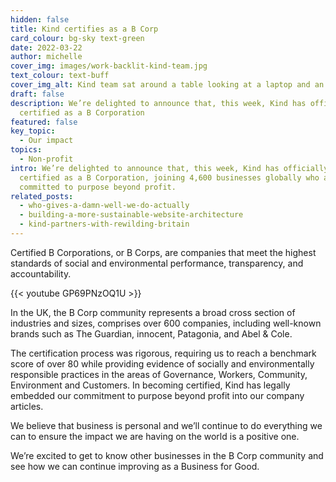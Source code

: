 ```yaml
---
hidden: false
title: Kind certifies as a B Corp
card_colour: bg-sky text-green
date: 2022-03-22
author: michelle
cover_img: images/work-backlit-kind-team.jpg
text_colour: text-buff
cover_img_alt: Kind team sat around a table looking at a laptop and an ipad
draft: false
description: We’re delighted to announce that, this week, Kind has officially
  certified as a B Corporation
featured: false
key_topic:
  - Our impact
topics:
  - Non-profit
intro: We’re delighted to announce that, this week, Kind has officially
  certified as a B Corporation, joining 4,600 businesses globally who are
  committed to purpose beyond profit.
related_posts:
  - who-gives-a-damn-well-we-do-actually
  - building-a-more-sustainable-website-architecture
  - kind-partners-with-rewilding-britain
---
```


Certified B Corporations, or B Corps, are companies that meet the highest standards of social and environmental performance, transparency, and accountability.

{{< youtube GP69PNzOQ1U >}}

In the UK, the B Corp community represents a broad cross section of industries and sizes, comprises over 600 companies, including well-known brands such as The Guardian, innocent, Patagonia, and Abel & Cole.

The certification process was rigorous, requiring us to reach a benchmark score of over 80 while providing evidence of socially and environmentally responsible practices in the areas of Governance, Workers, Community, Environment and Customers. In becoming certified, Kind has legally embedded our commitment to purpose beyond profit into our company articles.

We believe that business is personal and we’ll continue to do everything we can to ensure the impact we are having on the world is a positive one.

We’re excited to get to know other businesses in the B Corp community and see how we can continue improving as a Business for Good.
